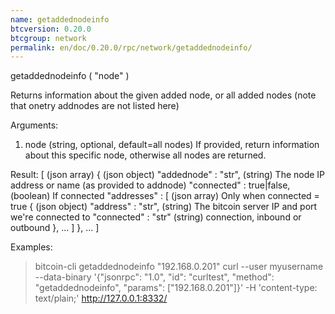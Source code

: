 ```yaml
---
name: getaddednodeinfo
btcversion: 0.20.0
btcgroup: network
permalink: en/doc/0.20.0/rpc/network/getaddednodeinfo/
---
```


getaddednodeinfo ( "node" )

Returns information about the given added node, or all added nodes
(note that onetry addnodes are not listed here)

Arguments:
1. node    (string, optional, default=all nodes) If provided, return information about this specific node, otherwise all nodes are returned.

Result:
[                                (json array)
  {                              (json object)
    "addednode" : "str",         (string) The node IP address or name (as provided to addnode)
    "connected" : true|false,    (boolean) If connected
    "addresses" : [              (json array) Only when connected = true
      {                          (json object)
        "address" : "str",       (string) The bitcoin server IP and port we're connected to
        "connected" : "str"      (string) connection, inbound or outbound
      },
      ...
    ]
  },
  ...
]

Examples:
> bitcoin-cli getaddednodeinfo "192.168.0.201"
> curl --user myusername --data-binary '{"jsonrpc": "1.0", "id": "curltest", "method": "getaddednodeinfo", "params": ["192.168.0.201"]}' -H 'content-type: text/plain;' http://127.0.0.1:8332/


